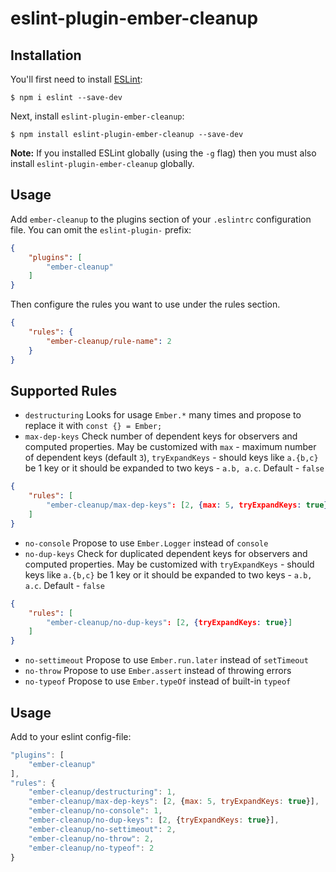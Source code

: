 # eslint-plugin-ember-cleanup

  

## Installation

You'll first need to install [ESLint](http://eslint.org):

```
$ npm i eslint --save-dev
```

Next, install `eslint-plugin-ember-cleanup`:

```
$ npm install eslint-plugin-ember-cleanup --save-dev
```

**Note:** If you installed ESLint globally (using the `-g` flag) then you must also install `eslint-plugin-ember-cleanup` globally.

## Usage

Add `ember-cleanup` to the plugins section of your `.eslintrc` configuration file. You can omit the `eslint-plugin-` prefix:

```json
{
    "plugins": [
        "ember-cleanup"
    ]
}
```


Then configure the rules you want to use under the rules section.

```json
{
    "rules": {
        "ember-cleanup/rule-name": 2
    }
}
```

## Supported Rules

* `destructuring` Looks for usage `Ember.*` many times and propose to replace it with `const {} = Ember;` 
* `max-dep-keys` Check number of dependent keys for observers and computed properties. May be customized with `max` - maximum number of dependent keys (default `3`), `tryExpandKeys` - should keys like `a.{b,c}` be 1 key or it should be expanded to two keys - `a.b, a.c`. Default - `false`

```json
{
    "rules": [
        "ember-cleanup/max-dep-keys": [2, {max: 5, tryExpandKeys: true}]
    ]
}
```

* `no-console` Propose to use `Ember.Logger` instead of `console`
* `no-dup-keys` Check for duplicated dependent keys for observers and computed properties. May be customized with `tryExpandKeys` - should keys like `a.{b,c}` be 1 key or it should be expanded to two keys - `a.b, a.c`. Default - `false`

```json
{
    "rules": [
        "ember-cleanup/no-dup-keys": [2, {tryExpandKeys: true}]
    ]
}
```

* `no-settimeout` Propose to use `Ember.run.later` instead of `setTimeout`
* `no-throw` Propose to use `Ember.assert` instead of throwing errors
* `no-typeof` Propose to use `Ember.typeOf` instead of  built-in `typeof`

## Usage

Add to your eslint config-file:

```javascript
"plugins": [
    "ember-cleanup"
],
"rules": {
    "ember-cleanup/destructuring": 1,
    "ember-cleanup/max-dep-keys": [2, {max: 5, tryExpandKeys: true}],
    "ember-cleanup/no-console": 1,
    "ember-cleanup/no-dup-keys": [2, {tryExpandKeys: true}],
    "ember-cleanup/no-settimeout": 2,
    "ember-cleanup/no-throw": 2,
    "ember-cleanup/no-typeof": 2
}
```